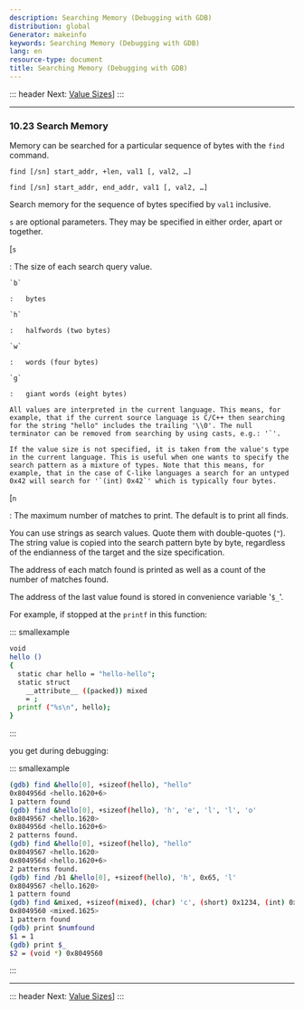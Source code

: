 ```yaml
---
description: Searching Memory (Debugging with GDB)
distribution: global
Generator: makeinfo
keywords: Searching Memory (Debugging with GDB)
lang: en
resource-type: document
title: Searching Memory (Debugging with GDB)
---
```

::: header
Next: [Value Sizes](Value-Sizes.html#Value-Sizes)]
:::

---

### 10.23 Search Memory

Memory can be searched for a particular sequence of bytes with the `find` command.

`find [/sn] start_addr, +len, val1 [, val2, …]`

`find [/sn] start_addr, end_addr, val1 [, val2, …]`

Search memory for the sequence of bytes specified by `val1` inclusive.

`s` are optional parameters. They may be specified in either order, apart or together.

[`s`

:   The size of each search query value.

```
`b`

:   bytes

`h`

:   halfwords (two bytes)

`w`

:   words (four bytes)

`g`

:   giant words (eight bytes)

All values are interpreted in the current language. This means, for example, that if the current source language is C/C++ then searching for the string "hello" includes the trailing '\\0'. The null terminator can be removed from searching by using casts, e.g.: '`'.

If the value size is not specified, it is taken from the value's type in the current language. This is useful when one wants to specify the search pattern as a mixture of types. Note that this means, for example, that in the case of C-like languages a search for an untyped 0x42 will search for '`(int) 0x42`' which is typically four bytes.
```

[`n`

:   The maximum number of matches to print. The default is to print all finds.

You can use strings as search values. Quote them with double-quotes (`"`). The string value is copied into the search pattern byte by byte, regardless of the endianness of the target and the size specification.

The address of each match found is printed as well as a count of the number of matches found.

The address of the last value found is stored in convenience variable '`$_`'.

For example, if stopped at the `printf` in this function:

::: smallexample

```bash
void
hello ()
{
  static char hello = "hello-hello";
  static struct 
    __attribute__ ((packed)) mixed
    = ;
  printf ("%s\n", hello);
}
```

:::

you get during debugging:

::: smallexample

```bash
(gdb) find &hello[0], +sizeof(hello), "hello"
0x804956d <hello.1620+6>
1 pattern found
(gdb) find &hello[0], +sizeof(hello), 'h', 'e', 'l', 'l', 'o'
0x8049567 <hello.1620>
0x804956d <hello.1620+6>
2 patterns found.
(gdb) find &hello[0], +sizeof(hello), "hello"
0x8049567 <hello.1620>
0x804956d <hello.1620+6>
2 patterns found.
(gdb) find /b1 &hello[0], +sizeof(hello), 'h', 0x65, 'l'
0x8049567 <hello.1620>
1 pattern found
(gdb) find &mixed, +sizeof(mixed), (char) 'c', (short) 0x1234, (int) 0x87654321
0x8049560 <mixed.1625>
1 pattern found
(gdb) print $numfound
$1 = 1
(gdb) print $_
$2 = (void *) 0x8049560
```

:::

---

::: header
Next: [Value Sizes](Value-Sizes.html#Value-Sizes)]
:::
